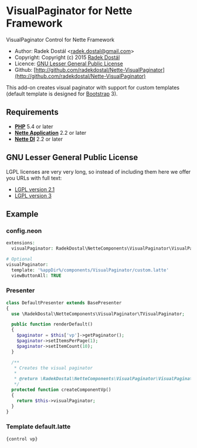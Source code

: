﻿# VisualPaginator for Nette Framework

VisualPaginator Control for Nette Framework

- Author: Radek Dostál &lt;radek.dostal@gmail.com&gt;
- Copyright: Copyright (c) 2015 [Radek Dostál](http://www.radekdostal.cz)
- Licence: [GNU Lesser General Public License](http://www.gnu.org/licenses/)
- Github: [http://github.com/radekdostal/Nette-VisualPaginator](http://github.com/radekdostal/Nette-VisualPaginator)

This add-on creates visual paginator with support for custom templates (default template is designed for [Bootstrap](http://getbootstrap.com/) 3).

## Requirements

- **[PHP](http://php.net)** 5.4 or later
- **[Nette Application](https://github.com/nette/application)** 2.2 or later
- **[Nette DI](https://github.com/nette/di)** 2.2 or later

## GNU Lesser General Public License

LGPL licenses are very very long, so instead of including them here we offer you URLs with full text:

- [LGPL version 2.1](http://www.gnu.org/licenses/lgpl-2.1.html)
- [LGPL version 3](http://www.gnu.org/licenses/lgpl-3.0.html)

## Example

### config.neon

```php
extensions:
  visualPaginator: RadekDostal\NetteComponents\VisualPaginator\VisualPaginatorExtension

# Optional
visualPaginator:
  template: '%appDir%/components/VisualPaginator/custom.latte'
  viewButtonAll: TRUE
```

### Presenter

```php
class DefaultPresenter extends BasePresenter
{
  use \RadekDostal\NetteComponents\VisualPaginator\TVisualPaginator;

  public function renderDefault()
  {
    $paginator = $this['vp']->getPaginator();
    $paginator->setItemsPerPage(1);
    $paginator->setItemCount(10);
  }

  /**
   * Creates the visual paginator
   *
   * @return \RadekDostal\NetteComponents\VisualPaginator\VisualPaginator
   */
  protected function createComponentVp()
  {
    return $this->visualPaginator;
  }
}
```

### Template default.latte

```
{control vp}
```